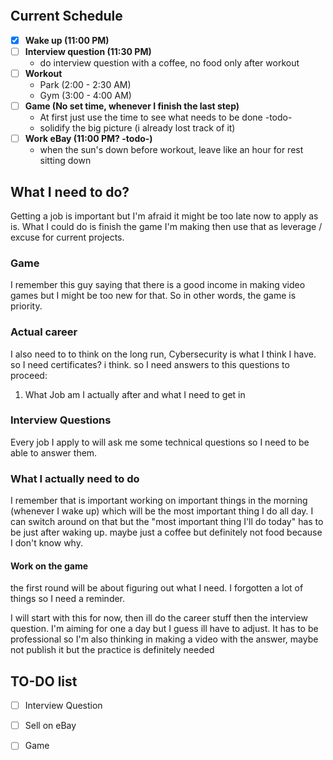 ```toc
```
## Current Schedule
- [x] **Wake up (11:00 PM)** 
- [ ] **Interview question (11:30 PM)**
	- do interview question with a coffee, no food only after workout
- [ ] **Workout**
	- Park (2:00 - 2:30 AM)
	- Gym (3:00 - 4:00 AM)
- [ ] **Game (No set time, whenever I finish the last step)**
	- At first just use the time to see what needs to be done -todo-
	- solidify the big picture (i already lost track of it)
- [ ] **Work eBay (11:00 PM? -todo-)**
	- when the sun's down before workout, leave like an hour for rest sitting down

## What I need to do?
Getting a job is important but I'm afraid it might be too late now to apply as is. What I could do is finish the game I'm making then use that as leverage / excuse for current projects. 

### Game
I remember this guy saying that there is a good income in making video games but I might be too new for that. So in other words, the game is priority. 

### Actual career
I also need to to think on the long run, Cybersecurity is what I think I have. so I need certificates? i think. so I need answers to this questions to proceed:

1. What Job am I actually after and what I need to get in

### Interview Questions
Every job I apply to will ask me some technical questions so I need to be able to answer them.

### What I actually need to do
I remember that is important working on important things in the morning (whenever I wake up) which will be the most important thing I do all day. I can switch around on that but the "most important thing I'll do today" has to be just after waking up. maybe just a coffee but definitely not food because I don't know why.

#### Work on the game
the first round will be about figuring out what I need. I forgotten a lot of things so I need a reminder.

I will start with this for now, then ill do the career stuff then the interview question. I'm aiming for one a day but I guess ill have to adjust. It has to be professional so I'm also thinking in making a video with the answer, maybe not publish it but the practice is definitely needed


## TO-DO list
- [ ] Interview Question
- [ ] Sell on eBay
- [ ] Game

